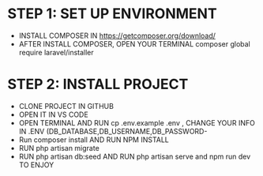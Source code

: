 # STEP 1: SET UP ENVIRONMENT 
- INSTALL COMPOSER IN https://getcomposer.org/download/
- AFTER INSTALL COMPOSER, OPEN YOUR TERMINAL composer global require laravel/installer
# STEP 2: INSTALL PROJECT
- CLONE PROJECT IN GITHUB
- OPEN IT IN VS CODE
- OPEN TERMINAL AND RUN cp .env.example .env , CHANGE YOUR INFO IN .ENV (DB_DATABASE,DB_USERNAME,DB_PASSWORD-
- Run composer install AND RUN NPM INSTALL
- RUN php artisan migrate
- RUN php artisan db:seed
AND RUN php artisan serve and npm run dev TO ENJOY
